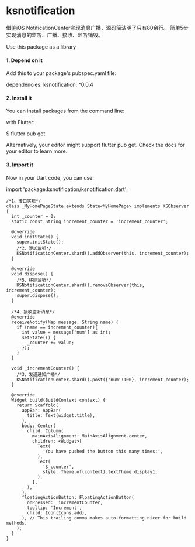 # ksnotification
借鉴iOS NotificationCenter实现消息广播，源码简洁明了只有80余行。
简单5步实现消息的监听、广播、接收、监听销毁。

Use this package as a library
#### 1. Depend on it
Add this to your package's pubspec.yaml file:

dependencies:
  ksnotification: ^0.0.4

#### 2. Install it
You can install packages from the command line:

with Flutter:

$ flutter pub get

Alternatively, your editor might support flutter pub get. Check the docs for your editor to learn more.

#### 3. Import it
Now in your Dart code, you can use:

import 'package:ksnotification/ksnotification.dart';


	/*1、接口实现*/
	class _MyHomePageState extends State<MyHomePage> implements KSObserver {
	  int _counter = 0;
	  static const String increment_counter = 'increment_counter';
	
	  @override
	  void initState() {
	    super.initState();
	    /*2、添加监听*/
	    KSNotificationCenter.shard().addObserver(this, increment_counter);
	  }
	
	  @override
	  void dispose() {
	    /*5、移除监听*/
	    KSNotificationCenter.shard().removeObserver(this, increment_counter);
	    super.dispose();
	  }
	
	  /*4、接收监听消息*/
	  @override
	  receiveNotify(Map message, String name) {
	    if (name == increment_counter){
	      int value = message['num'] as int;
	      setState(() {
	        _counter += value;
	      });
	    }
	  }
	
	  void _incrementCounter() {
	    /*3、发送通知广播*/
	    KSNotificationCenter.shard().post({'num':100}, increment_counter);
	  }
	
	  @override
	  Widget build(BuildContext context) {
	    return Scaffold(
	      appBar: AppBar(
	        title: Text(widget.title),
	      ),
	      body: Center(
	        child: Column(
	          mainAxisAlignment: MainAxisAlignment.center,
	          children: <Widget>[
	            Text(
	              'You have pushed the button this many times:',
	            ),
	            Text(
	              '$_counter',
	              style: Theme.of(context).textTheme.display1,
	            ),
	          ],
	        ),
	      ),
	      floatingActionButton: FloatingActionButton(
	        onPressed: _incrementCounter,
	        tooltip: 'Increment',
	        child: Icon(Icons.add),
	      ), // This trailing comma makes auto-formatting nicer for build methods.
	    );
	  }
	}
